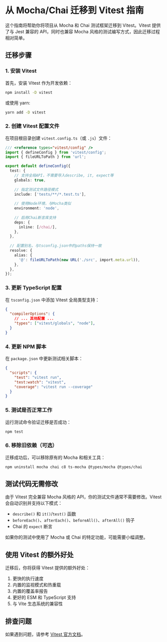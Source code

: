 # 从 Mocha/Chai 迁移到 Vitest 指南

这个指南将帮助你将项目从 Mocha 和 Chai 测试框架迁移到 Vitest。Vitest 提供了与 Jest 兼容的 API，同时也兼容 Mocha 风格的测试编写方式，因此迁移过程相对简单。

## 迁移步骤

### 1. 安装 Vitest

首先，安装 Vitest 作为开发依赖：

```bash
npm install -D vitest
```

或使用 yarn:

```bash
yarn add -D vitest
```

### 2. 创建 Vitest 配置文件

在项目根目录创建 `vitest.config.ts`（或 `.js`）文件：

```typescript
/// <reference types="vitest/config" />
import { defineConfig } from 'vitest/config';
import { fileURLToPath } from 'url';

export default defineConfig({
  test: {
    // 支持全局API，不需要导入describe, it, expect等
    globals: true,
    
    // 指定测试文件路径模式
    include: ['tests/**/*.test.ts'],
    
    // 使用Node环境，与Mocha类似
    environment: 'node',
    
    // 启用Chai断言库支持
    deps: {
      inline: [/chai/],
    },
  },
  
  // 配置别名，与tsconfig.json中的paths保持一致
  resolve: {
    alias: {
      '@': fileURLToPath(new URL('./src', import.meta.url)),
    },
  },
});
```

### 3. 更新 TypeScript 配置

在 `tsconfig.json` 中添加 Vitest 全局类型支持：

```json
{
  "compilerOptions": {
    // ... 其他配置 ...
    "types": ["vitest/globals", "node"],
  }
}
```

### 4. 更新 NPM 脚本

在 `package.json` 中更新测试相关脚本：

```json
{
  "scripts": {
    "test": "vitest run",
    "test:watch": "vitest",
    "coverage": "vitest run --coverage"
  }
}
```

### 5. 测试是否正常工作

运行测试命令验证迁移是否成功：

```bash
npm test
```

### 6. 移除旧依赖（可选）

迁移成功后，可以移除原有的 Mocha 和相关工具：

```bash
npm uninstall mocha chai c8 ts-mocha @types/mocha @types/chai
```

## 测试代码无需修改

由于 Vitest 完全兼容 Mocha 风格的 API，你的测试文件通常不需要修改。Vitest 会自动识别并支持以下模式：

- `describe()` 和 `it()`/`test()` 函数
- `beforeEach()`、`afterEach()`、`beforeAll()`、`afterAll()` 钩子
- Chai 的 `expect` 断言

如果你的测试中使用了 Mocha 或 Chai 的特定功能，可能需要小幅调整。

## 使用 Vitest 的额外好处

迁移后，你将获得 Vitest 提供的额外好处：

1. 更快的执行速度
2. 内置的监视模式和热重载
3. 内置的覆盖率报告
4. 更好的 ESM 和 TypeScript 支持
5. 与 Vite 生态系统的兼容性

## 排查问题

如果遇到问题，请参考 [Vitest 官方文档](https://cn.vitest.dev/guide/)。 